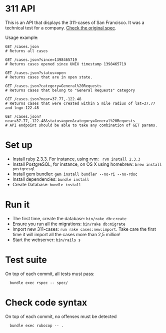 # 311 API

This is an API that displays the 311-cases of San Francisco. It was a technical test for a company. [Check the original spec](https://github.com/gobert/311-API/tree/8c8c14f76e2b8fc3eada93f95f38d4a45bdc3032).

Usage example:
```
GET /cases.json
# Returns all cases

GET /cases.json?since=1398465719
# Returns cases opened since UNIX timestamp 1398465719

GET /cases.json?status=open
# Returns cases that are in open state.

GET /cases.json?category=General%20Requests
# Returns cases that belong to "General Requests" category

GET /cases.json?near=37.77,-122.48
# Returns cases that were created within 5 mile radius of lat=37.77 and lng=-122.48

GET /cases.json?near=37.77,-122.48&status=open&category=General%20Requests
# API endpoint should be able to take any combination of GET params.
```

# Set up
* Install ruby 2.3.3. For instance, using rvm: ``` rvm install 2.3.3```
* Install PostgreSQL, for instance, on OS X using homebrew: ```brew install postgresql```
* Install gem bundler: ```gem install bundler --no-ri --no-rdoc```
* Install dependencies: ```bundle install```
* Create Database: ```bundle install```

# Run it
* The first time, create the database: ``` bin/rake db:create ```
* Ensure you run all the migrations: ```bin/rake db:migrate ```
* Import new 311-cases: ```run rake cases:new:import```. Take care the first time it will import all the cases more than 2,5 million!
* Start the webserver: ```bin/rails s```

# Test suite
On top of each commit, all tests must pass:
```
  bundle exec rspec -- spec/
```
# Check code syntax
On top of each commit, no offenses must be detected
```
  bundle exec rubocop -- .
```
